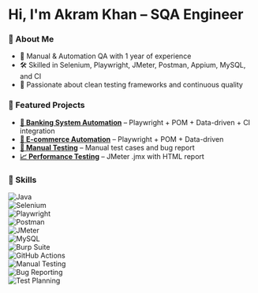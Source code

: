 # Hi, I'm Akram Khan – SQA Engineer

### 📌 About Me
- 🧪 Manual & Automation QA with 1 year of experience  
- 🛠️ Skilled in Selenium, Playwright, JMeter, Postman, Appium, MySQL, and CI  
- 🚀 Passionate about clean testing frameworks and continuous quality  

### 🌟 Featured Projects
- **[🏦 Banking System Automation](https://github.com/Akram-BSMRSTU/Automation_Testing_Banking-System)** – Playwright + POM + Data-driven + CI integration  
- **[🛒 E-commerce Automation](https://github.com/Akram-BSMRSTU/WafiLife_QA_Automation)** – Playwright + POM + Data-driven
- **[📝 Manual Testing](https://github.com/Akram-BSMRSTU/Manual_Testing_Banking_System)** – Manual test cases and bug report  
- **[📈 Performance Testing](https://github.com/Akram-BSMRSTU/PerformanceTest_USBangla)** – JMeter .jmx with HTML report  
 

### 🧠 Skills
![Java](https://img.shields.io/badge/Java-007396?logo=java&logoColor=white)  
![Selenium](https://img.shields.io/badge/Selenium-43B02A?logo=selenium&logoColor=white)  
![Playwright](https://img.shields.io/badge/Playwright-2EAD33?logo=playwright&logoColor=white)  
![Postman](https://img.shields.io/badge/Postman-FF6C37?logo=postman&logoColor=white)  
![JMeter](https://img.shields.io/badge/JMeter-D22128?logo=apache-jmeter&logoColor=white)  
![MySQL](https://img.shields.io/badge/MySQL-005C84?logo=mysql&logoColor=white)  
![Burp Suite](https://img.shields.io/badge/Burp_Suite-blue?logo=burp-suite&logoColor=white)  
![GitHub Actions](https://img.shields.io/badge/GitHub_Actions-2088FF?logo=github-actions&logoColor=white)  
![Manual Testing](https://img.shields.io/badge/Manual_Testing-grey)  
![Bug Reporting](https://img.shields.io/badge/Bug_Reporting-red)  
![Test Planning](https://img.shields.io/badge/Test_Planning-lightgrey)



